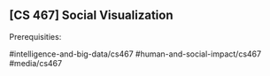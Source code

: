 ## [CS 467] Social Visualization

Prerequisities:


#intelligence-and-big-data/cs467
#human-and-social-impact/cs467
#media/cs467